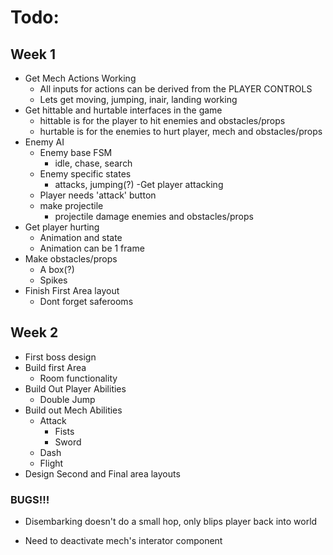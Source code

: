 # Todo:

## Week 1
- Get Mech Actions Working
	- All inputs for actions can be derived from the PLAYER CONTROLS
	- Lets get moving, jumping, inair, landing working
- Get hittable and hurtable interfaces in the game
	- hittable is for the player to hit enemies and obstacles/props
	- hurtable is for the enemies to hurt player, mech and obstacles/props
- Enemy AI
	- Enemy base FSM
		- idle, chase, search
	- Enemy specific states
		- attacks, jumping(?)
-Get player attacking
	- Player needs 'attack' button
	- make projectile
		- projectile damage enemies and obstacles/props
- Get player hurting
	- Animation and state
	- Animation can be 1 frame
- Make obstacles/props
	- A box(?)
	- Spikes
- Finish First Area layout
	- Dont forget saferooms
	
## Week 2
- First boss design
- Build first Area
	- Room functionality
- Build Out Player Abilities
	- Double Jump
- Build out Mech Abilities
	- Attack
		- Fists
		- Sword
	- Dash
	- Flight
- Design Second and Final area layouts

### BUGS!!!
- Disembarking doesn't do a small hop, only blips player back into world

- Need to deactivate mech's interator component